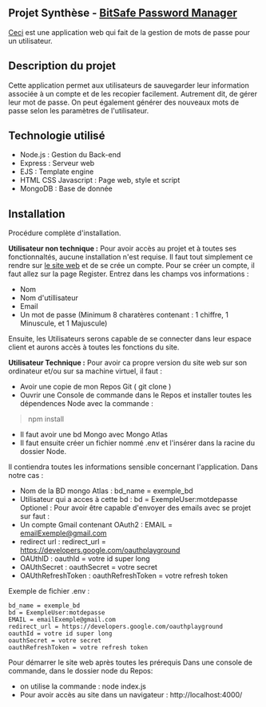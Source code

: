 


## Projet Synthèse - [BitSafe Password Manager](https://bitsafevault.com/)
[Ceci](https://bitsafevault.com/)  est  une  application  web  qui    fait  de  la  gestion  de  mots  de  passe  pour un utilisateur.
## Description du projet
Cette application permet aux utilisateurs de sauvegarder leur information associée à un compte et de les recopier facilement. Autrement dit, de gérer leur mot de passe. On peut également générer des nouveaux mots de passe selon les paramètres de l'utilisateur.

## Technologie utilisé

 - Node.js : Gestion du Back-end
 - Express : Serveur web
 - EJS : Template engine
 - HTML CSS Javascript : Page web, style et script
 - MongoDB : Base de donnée
## Installation
Procédure complète d'installation.

**Utilisateur non technique :**
Pour avoir accès au projet et à toutes ses fonctionnaltés, aucune installation n'est requise.
Il faut tout simplement ce rendre sur [le site web](https://bitsafevault.com/) 
et de se crée un compte. Pour se créer un compte, il faut allez sur la page Register.
Entrez dans les champs vos informations : 
- Nom 
- Nom d'utillisateur
- Email
- Un mot de passe (Minimum 8 charatères contenant : 1 chiffre, 1 Minuscule, et 1 Majuscule)

Ensuite, les Utilisateurs serons capable de se connecter dans leur espace client 
et aurons accès à toutes les fonctions du site.


**Utilisateur Technique :**
Pour avoir ca propre version du site web sur son ordinateur et/ou sur sa machine virtuel,
il faut :

- Avoir une copie de mon Repos Git ( git clone )
- Ouvrir une Console de commande dans le Repos et installer toutes les dépendences Node 
avec la commande :

>  npm install

- Il faut avoir une bd Mongo avec Mongo Atlas
- Il faut ensuite créer un fichier nommé .env et l'insérer dans la racine du dossier Node.

Il contiendra toutes les informations sensible concernant l'application.
Dans notre cas :
- Nom de la BD mongo Atlas : bd_name = exemple_bd
- Utilisateur qui a acces à cette bd : bd = ExempleUser:motdepasse
Optionel :
Pour avoir être capable d'envoyer des emails avec se projet sur faut :
- Un compte Gmail contenant OAuth2 : EMAIL = emailExemple@gmail.com
- redirect url : redirect_url = https://developers.google.com/oauthplayground
- OAUthID : oauthId = votre id super long
- OAUthSecret : oauthSecret = votre secret
- OAUthRefreshToken : oauthRefreshToken = votre refresh token

Exemple de fichier .env :

    bd_name = exemple_bd
    bd = ExempleUser:motdepasse
    EMAIL = emailExemple@gmail.com
    redirect_url = https://developers.google.com/oauthplayground
    oauthId = votre id super long
    oauthSecret = votre secret
    oauthRefreshToken = votre refresh token


Pour démarrer le site web après toutes les prérequis 
Dans une console de commande, dans le dossier node du Repos: 
- on utilise la commande : node index.js
- Pour avoir accès au site dans un navigateur : http://localhost:4000/
